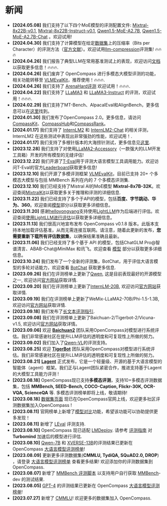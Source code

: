 # 新闻

- **\[2024.05.08\]** 我们支持了以下四个MoE模型的评测配置文件: [Mixtral-8x22B-v0.1](configs/models/mixtral/hf_mixtral_8x22b_v0_1.py), [Mixtral-8x22B-Instruct-v0.1](configs/models/mixtral/hf_mixtral_8x22b_instruct_v0_1.py), [Qwen1.5-MoE-A2.7B](configs/models/qwen/hf_qwen1_5_moe_a2_7b.py), [Qwen1.5-MoE-A2.7B-Chat](configs/models/qwen/hf_qwen1_5_moe_a2_7b_chat.py) 。欢迎试用!
- **\[2024.04.30\]** 我们支持了计算模型在给定[数据集](configs/datasets/llm_compression/README.md)上的压缩率（Bits per Character）的评测方法（[官方文献](https://github.com/hkust-nlp/llm-compression-intelligence)）。欢迎试用[llm-compression](configs/eval_llm_compression.py)评测集! 🔥🔥🔥
- **\[2024.04.26\]** 我们报告了典型LLM在常用基准测试上的表现，欢迎访问[文档](https://opencompass.readthedocs.io/zh-cn/latest/user_guides/corebench.html)以获取更多信息！🔥🔥🔥.
- **\[2024.04.26\]** 我们废弃了 OpenCompass 进行多模态大模型评测的功能，相关功能转移至 [VLMEvalKit](https://github.com/open-compass/VLMEvalKit)，推荐使用！🔥🔥🔥.
- **\[2024.04.26\]** 我们支持了 [ArenaHard评测](configs/eval_subjective_arena_hard.py) 欢迎试用！🔥🔥🔥.
- **\[2024.04.22\]** 我们支持了 [LLaMA3](configs/models/hf_llama/hf_llama3_8b.py) 和 [LLaMA3-Instruct](configs/models/hf_llama/hf_llama3_8b_instruct.py) 的评测，欢迎试用！🔥🔥🔥.
- **\[2024.02.29\]** 我们支持了MT-Bench、AlpacalEval和AlignBench，更多信息可以在[这里](https://opencompass.readthedocs.io/en/latest/advanced_guides/subjective_evaluation.html)找到。
- **\[2024.01.30\]** 我们发布了OpenCompass 2.0。更多信息，请访问[CompassKit](https://github.com/open-compass)、[CompassHub](https://hub.opencompass.org.cn/home)和[CompassRank](https://rank.opencompass.org.cn/home)。
- **\[2024.01.17\]** 我们支持了 [InternLM2](https://github.com/open-compass/opencompass/blob/main/configs/eval_internlm2_chat_keyset.py) 和 [InternLM2-Chat](https://github.com/open-compass/opencompass/blob/main/configs/eval_internlm2_chat_keyset.py) 的相关评测，InternLM2 在这些测试中表现出非常强劲的性能，欢迎试用！.
- **\[2024.01.17\]** 我们支持了多根针版本的大海捞针测试，更多信息见[这里](https://opencompass.readthedocs.io/zh-cn/latest/advanced_guides/needleinahaystack_eval.html#id8).
- **\[2023.12.28\]** 我们支持了对使用[LLaMA2-Accessory](https://github.com/Alpha-VLLM/LLaMA2-Accessory)（一款强大的LLM开发工具箱）开发的所有模型的无缝评估!
- **\[2023.12.22\]** 我们开源了[T-Eval](https://github.com/open-compass/T-Eval)用于评测大语言模型工具调用能力。欢迎访问T-Eval的官方[Leaderboard](https://open-compass.github.io/T-Eval/leaderboard.html)获取更多信息!
- **\[2023.12.10\]** 我们开源了多模评测框架 [VLMEvalKit](https://github.com/open-compass/VLMEvalKit)，目前已支持 20+ 个多模态大模型与包括 MMBench 系列在内的 7 个多模态评测集.
- **\[2023.12.10\]** 我们已经支持了Mistral AI的MoE模型 **Mixtral-8x7B-32K**。欢迎查阅[MixtralKit](https://github.com/open-compass/MixtralKit)以获取更多关于推理和评测的详细信息.
- **\[2023.11.22\]** 我们已经支持了多个于API的模型，包括**百度、字节跳动、华为、360**。欢迎查阅[模型](https://opencompass.readthedocs.io/en/latest/user_guides/models.html)部分以获取更多详细信息。
- **\[2023.11.20\]** 感谢[helloyongyang](https://github.com/helloyongyang)支持使用[LightLLM](https://github.com/ModelTC/lightllm)作为后端进行评估。欢迎查阅[使用LightLLM进行评估](https://opencompass.readthedocs.io/en/latest/advanced_guides/evaluation_lightllm.html)以获取更多详细信息。
- **\[2023.11.13\]** 我们很高兴地宣布发布 OpenCompass v0.1.8 版本。此版本支持本地加载评估基准，从而无需连接互联网。请注意，随着此更新的发布，**您需要重新下载所有评估数据集**，以确保结果准确且最新。
- **\[2023.11.06\]** 我们已经支持了多个基于 API 的模型，包括ChatGLM Pro@智谱清言、ABAB-Chat@MiniMax 和讯飞。欢迎查看 [模型](https://opencompass.readthedocs.io/en/latest/user_guides/models.html) 部分以获取更多详细信息。
- **\[2023.10.24\]** 我们发布了一个全新的评测集，BotChat，用于评估大语言模型的多轮对话能力，欢迎查看 [BotChat](https://github.com/open-compass/BotChat) 获取更多信息.
- **\[2023.09.26\]** 我们在评测榜单上更新了[Qwen](https://github.com/QwenLM/Qwen), 这是目前表现最好的开源模型之一, 欢迎访问[官方网站](https://opencompass.org.cn)获取详情.
- **\[2023.09.20\]** 我们在评测榜单上更新了[InternLM-20B](https://github.com/InternLM/InternLM), 欢迎访问[官方网站](https://opencompass.org.cn)获取详情.
- **\[2023.09.19\]** 我们在评测榜单上更新了WeMix-LLaMA2-70B/Phi-1.5-1.3B, 欢迎访问[官方网站](https://opencompass.org.cn)获取详情.
- **\[2023.09.18\]** 我们发布了[长文本评测指引](docs/zh_cn/advanced_guides/longeval.md).
- **\[2023.09.08\]** 我们在评测榜单上更新了Baichuan-2/Tigerbot-2/Vicuna-v1.5, 欢迎访问[官方网站](https://opencompass.org.cn)获取详情。
- **\[2023.09.06\]** 欢迎 [**Baichuan2**](https://github.com/baichuan-inc/Baichuan2) 团队采用OpenCompass对模型进行系统评估。我们非常感谢社区在提升LLM评估的透明度和可复现性上所做的努力。
- **\[2023.09.02\]** 我们加入了[Qwen-VL](https://github.com/QwenLM/Qwen-VL)的评测支持。
- **\[2023.08.25\]** 欢迎 [**TigerBot**](https://github.com/TigerResearch/TigerBot) 团队采用OpenCompass对模型进行系统评估。我们非常感谢社区在提升LLM评估的透明度和可复现性上所做的努力。
- **\[2023.08.21\]** [**Lagent**](https://github.com/InternLM/lagent) 正式发布，它是一个轻量级、开源的基于大语言模型的智能体（agent）框架。我们正与Lagent团队紧密合作，推进支持基于Lagent的大模型工具能力评测 !
- **\[2023.08.18\]** OpenCompass现已支持**多模态评测**，支持10+多模态评测数据集，包括 **MMBench, SEED-Bench, COCO-Caption, Flickr-30K, OCR-VQA, ScienceQA** 等. 多模态评测榜单即将上线，敬请期待!
- **\[2023.08.18\]** [数据集页面](https://opencompass.org.cn/dataset-detail/MMLU) 现已在OpenCompass官网上线，欢迎更多社区评测数据集加入OpenCompass !
- **\[2023.08.11\]** 官网榜单上新增了[模型对比](https://opencompass.org.cn/model-compare/GPT-4,ChatGPT,LLaMA-2-70B,LLaMA-65B)功能，希望该功能可以协助提供更多发现！
- **\[2023.08.11\]** 新增了 [LEval](https://github.com/OpenLMLab/LEval) 评测支持.
- **\[2023.08.10\]** OpenCompass 现已适配 [LMDeploy](https://github.com/InternLM/lmdeploy). 请参考 [评测指南](https://opencompass.readthedocs.io/zh_CN/latest/advanced_guides/evaluation_turbomind.html) 对 **Turbomind** 加速后的模型进行评估.
- **\[2023.08.10\]**  [Qwen-7B](https://github.com/QwenLM/Qwen-7B) 和 [XVERSE-13B](https://github.com/xverse-ai/XVERSE-13B)的评测结果已更新在 OpenCompass [大语言模型评测榜单](https://opencompass.org.cn/leaderboard-llm)!
- **\[2023.08.09\]** 更新更多评测数据集(**CMMLU, TydiQA, SQuAD2.0, DROP**) ，请登录 [大语言模型评测榜单](https://opencompass.org.cn/leaderboard-llm) 查看更多结果! 欢迎添加你的评测数据集到OpenCompass.
- **\[2023.08.07\]** 新增了 [MMBench 评测脚本](opencompass/tools/eval_mmbench.py) 以支持用户自行获取 [MMBench](https://opencompass.org.cn/MMBench)-dev 的测试结果.
- **\[2023.08.05\]** [GPT-4](https://openai.com/gpt-4) 的评测结果已更新在 OpenCompass [大语言模型评测榜单](https://opencompass.org.cn/leaderboard-llm)!
- **\[2023.07.27\]** 新增了 [CMMLU](https://github.com/haonan-li/CMMLU)! 欢迎更多的数据集加入 OpenCompass.
